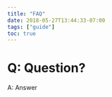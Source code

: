 ```yaml
---
title: "FAQ"
date: 2018-05-27T13:44:33-07:00
tags: ["guide"]
toc: true
---
```

<!--more-->

# Q: Question?

A: Answer
